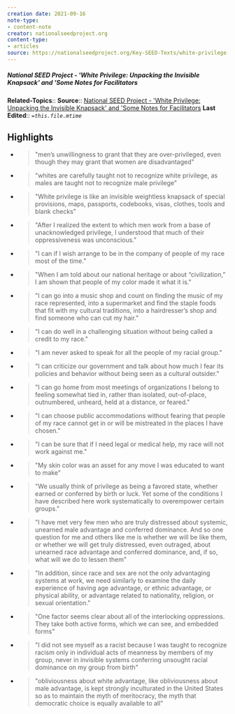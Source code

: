 ```yaml
---
creation date: 2021-09-16
note-type:
- content-note
creator: nationalseedproject.org
content-type: 
- articles
source: https://nationalseedproject.org/Key-SEED-Texts/white-privilege-unpacking-the-invisible-knapsack
---
```

##### National SEED Project - 'White Privilege: Unpacking the Invisible Knapsack' and 'Some Notes for Facilitators
**Related-Topics**:: 
**Source**:: [National SEED Project - 'White Privilege: Unpacking the Invisible Knapsack' and 'Some Notes for Facilitators](https://nationalseedproject.org/Key-SEED-Texts/white-privilege-unpacking-the-invisible-knapsack)
**Last Edited**:: *`=this.file.mtime`*

## Highlights
- > "men’s unwillingness to grant that they are over-privileged, even though they may grant that women are disadvantaged" 
- > "whites are carefully taught not to recognize white privilege, as males are taught not to recognize male privilege" 
- > "White privilege is like an invisible weightless knapsack of special provisions, maps, passports, codebooks, visas, clothes, tools and blank checks" 
- > "After I realized the extent to which men work from a base of unacknowledged privilege, I understood that much of their oppressiveness was unconscious." 
- > "I can if I wish arrange to be in the company of people of my race most of the time." 
- > "When I am told about our national heritage or about “civilization,” I am shown that people of my color made it what it is." 
- > "I can go into a music shop and count on finding the music of my race represented, into a supermarket and find the staple foods that fit with my cultural traditions, into a hairdresser’s shop and find someone who can cut my hair." 
- > "I can do well in a challenging situation without being called a credit to my race." 
- > "I am never asked to speak for all the people of my racial group." 
- > "I can criticize our government and talk about how much I fear its policies and behavior without being seen as a cultural outsider." 
- > "I can go home from most meetings of organizations I belong to feeling somewhat tied in, rather than isolated, out-of-place, outnumbered, unheard, held at a distance, or feared." 
- > "I can choose public accommodations without fearing that people of my race cannot get in or will be mistreated in the places I have chosen." 
- > "I can be sure that if I need legal or medical help, my race will not work against me." 
- > "My skin color was an asset for any move I was educated to want to make" 
- > "We usually think of privilege as being a favored state, whether earned or conferred by birth or luck. Yet some of the conditions I have described here work systematically to overempower certain groups." 
- > "I have met very few men who are truly distressed about systemic, unearned male advantage and conferred dominance. And so one question for me and others like me is whether we will be like them, or whether we will get truly distressed, even outraged, about unearned race advantage and conferred dominance, and, if so, what will we do to lessen them" 
- > "In addition, since race and sex are not the only advantaging systems at work, we need similarly to examine the daily experience of having age advantage, or ethnic advantage, or physical ability, or advantage related to nationality, religion, or sexual orientation." 
- > "One factor seems clear about all of the interlocking oppressions. They take both active forms, which we can see, and embedded forms" 
- > "I did not see myself as a racist because I was taught to recognize racism only in individual acts of meanness by members of my group, never in invisible systems conferring unsought racial dominance on my group from birth" 
- > "obliviousness about white advantage, like obliviousness about male advantage, is kept strongly inculturated in the United States so as to maintain the myth of meritocracy, the myth that democratic choice is equally available to all" 
